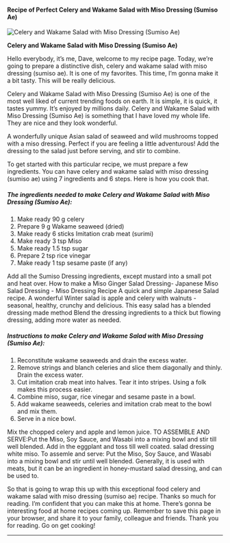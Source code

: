             

#### Recipe of Perfect Celery and Wakame Salad with Miso Dressing (Sumiso Ae)

![Celery and Wakame Salad with Miso Dressing (Sumiso Ae)](https://img-global.cpcdn.com/recipes/bef8c3640323236e/751x532cq70/celery-and-wakame-salad-with-miso-dressing-sumiso-ae-recipe-main-photo.jpg)

**Celery and Wakame Salad with Miso Dressing (Sumiso Ae)**

Hello everybody, it’s me, Dave, welcome to my recipe page. Today, we’re going to prepare a distinctive dish, celery and wakame salad with miso dressing (sumiso ae). It is one of my favorites. This time, I’m gonna make it a bit tasty. This will be really delicious.

Celery and Wakame Salad with Miso Dressing (Sumiso Ae) is one of the most well liked of current trending foods on earth. It is simple, it is quick, it tastes yummy. It’s enjoyed by millions daily. Celery and Wakame Salad with Miso Dressing (Sumiso Ae) is something that I have loved my whole life. They are nice and they look wonderful.

A wonderfully unique Asian salad of seaweed and wild mushrooms topped with a miso dressing. Perfect if you are feeling a little adventurous! Add the dressing to the salad just before serving, and stir to combine.

To get started with this particular recipe, we must prepare a few ingredients. You can have celery and wakame salad with miso dressing (sumiso ae) using 7 ingredients and 6 steps. Here is how you cook that.

##### The ingredients needed to make Celery and Wakame Salad with Miso Dressing (Sumiso Ae):

1.  Make ready 90 g celery
2.  Prepare 9 g Wakame seaweed (dried)
3.  Make ready 6 sticks Imitation crab meat (surimi)
4.  Make ready 3 tsp Miso
5.  Make ready 1.5 tsp sugar
6.  Prepare 2 tsp rice vinegar
7.  Make ready 1 tsp sesame paste (if any)

Add all the Sumiso Dressing ingredients, except mustard into a small pot and heat over. How to make a Miso Ginger Salad Dressing- Japanese Miso Salad Dressing - Miso Dressing Recipe A quick and simple Japanese Salad recipe. A wonderful Winter salad is apple and celery with walnuts - seasonal, healthy, crunchy and delicious. This easy salad has a blended dressing made method Blend the dressing ingredients to a thick but flowing dressing, adding more water as needed.

##### Instructions to make Celery and Wakame Salad with Miso Dressing (Sumiso Ae):

1.  Reconstitute wakame seaweeds and drain the excess water.
2.  Remove strings and blanch celeries and slice them diagonally and thinly. Drain the excess water.
3.  Cut imitation crab meat into halves. Tear it into stripes. Using a folk makes this process easier.
4.  Combine miso, sugar, rice vinegar and sesame paste in a bowl.
5.  Add wakame seaweeds, celeries and imitation crab meat to the bowl and mix them.
6.  Serve in a nice bowl.

Mix the chopped celery and apple and lemon juice. TO ASSEMBLE AND SERVE:Put the Miso, Soy Sauce, and Wasabi into a mixing bowl and stir till well blended. Add in the eggplant and toss till well coated. salad dressing white miso. To assemle and serve: Put the Miso, Soy Sauce, and Wasabi into a mixing bowl and stir until well blended. Generally, it is used with meats, but it can be an ingredient in honey-mustard salad dressing, and can be used to.

So that is going to wrap this up with this exceptional food celery and wakame salad with miso dressing (sumiso ae) recipe. Thanks so much for reading. I’m confident that you can make this at home. There’s gonna be interesting food at home recipes coming up. Remember to save this page in your browser, and share it to your family, colleague and friends. Thank you for reading. Go on get cooking!

* * *